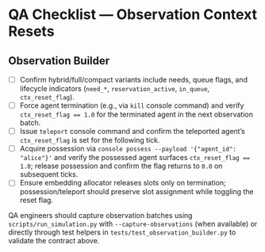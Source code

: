 # QA Checklist — Observation Context Resets

## Observation Builder
- [ ] Confirm hybrid/full/compact variants include needs, queue flags, and lifecycle
      indicators (`need_*`, `reservation_active`, `in_queue`, `ctx_reset_flag`).
- [ ] Force agent termination (e.g., via `kill` console command) and verify
      `ctx_reset_flag == 1.0` for the terminated agent in the next observation batch.
- [ ] Issue `teleport` console command and confirm the teleported agent’s
      `ctx_reset_flag` is set for the following tick.
- [ ] Acquire possession via `console possess --payload '{"agent_id": "alice"}'` and verify
      the possessed agent surfaces `ctx_reset_flag == 1.0`; release possession and
      confirm the flag returns to `0.0` on subsequent ticks.
- [ ] Ensure embedding allocator releases slots only on termination; possession/teleport
      should preserve slot assignment while toggling the reset flag.

QA engineers should capture observation batches using `scripts/run_simulation.py` with
`--capture-observations` (when available) or directly through test helpers in
`tests/test_observation_builder.py` to validate the contract above.
